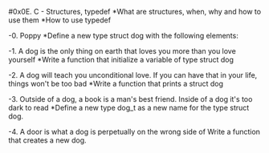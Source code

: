 #0x0E. C - Structures, typedef
*What are structures, when, why and how to use them
*How to use typedef

-0. Poppy
*Define a new type struct dog with the following elements:

-1. A dog is the only thing on earth that loves you more than you love yourself
*Write a function that initialize a variable of type struct dog

-2. A dog will teach you unconditional love. If you can have that in your life, things won't be too bad
*Write a function that prints a struct dog

-3. Outside of a dog, a book is a man's best friend. Inside of a dog it's too dark to read
*Define a new type dog_t as a new name for the type struct dog.

-4. A door is what a dog is perpetually on the wrong side of
Write a function that creates a new dog.
